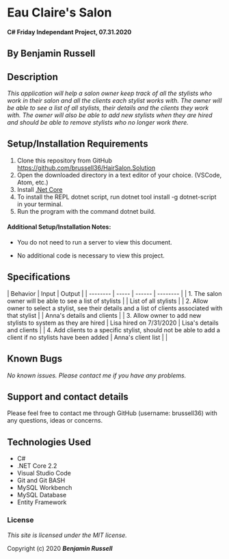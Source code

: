 
# Eau Claire's Salon

#### C# Friday Independant Project, 07.31.2020

## By Benjamin Russell

## Description

_This application will help a salon owner keep track of all the stylists who work in their salon and all the clients each stylist works with. The owner will be able to see a list of all stylists, their details and the clients they work with. The owner will also be able to add new stylists when they are hired and should be able to remove stylists who no longer work there._

## Setup/Installation Requirements

1. Clone this repository from GitHub https://github.com/brussell36/HairSalon.Solution
2. Open the downloaded directory in a text editor of your choice. (VSCode, Atom, etc.)
3. Install [.Net Core](https://dotnet.microsoft.com/download/dotnet-core/2.2) 
4. To install the REPL dotnet script, run dotnet tool install -g dotnet-script in your terminal.
5. Run the program with the command dotnet build.

#### Additional Setup/Installation Notes:

* You do not need to run a server to view this document.

* No additional code is necessary to view this project.   

## Specifications

| Behavior | Input | Output |
| -------- | ----- | ------ | -------- |
| 1. The salon owner will be able to see a list of stylists |  | List of all stylists |
| 2. Allow owner to select a stylist, see their details and a list of clients associated with that stylist |  | Anna's details and clients |
| 3. Allow owner to add new stylists to system as they are hired | Lisa hired on 7/31/2020 | Lisa's details and clients |
| 4. Add clients to a specific stylist, should not be able to add a client if no stylists have been added | Anna's client list |  |


## Known Bugs

_No known issues. Please contact me if you have any problems._


## Support and contact details

Please feel free to contact me through GitHub (username: brussell36) with any questions, ideas or concerns.  

## Technologies Used

* C#
* .NET Core 2.2
* Visual Studio Code 
* Git and Git BASH 
* MySQL Workbench
* MySQL Database
* Entity Framework


### License

*This site is licensed under the MIT license.*

Copyright (c) 2020 **_Benjamin Russell_**